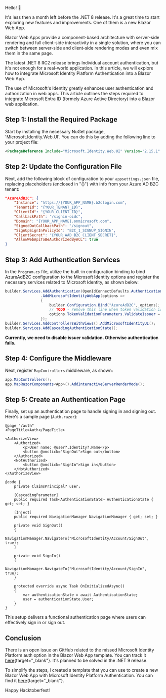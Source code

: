 Hello! 👋

It's less then a month left before the .NET 8 release. It's a great time to start exploring new features and improvements. One of them is a new Blazor Web App.

Blazor Web Apps provide a component-based architecture with server-side rendering and full client-side interactivity in a single solution, where you can switch between server-side and client-side rendering modes and even mix them in the same page.

The latest .NET 8 RC2 release brings Individual account authentication, but it's not enough for a real-world application. In this article, we will explore how to integrate Microsoft Identity Platform Authentication into a Blazor Web App.

The use of Microsoft's Identity greatly enhances user authentication and authorization in web apps. This article outlines the steps required to integrate Microsoft Entra ID (formely Azure Active Directory) into a Blazor web application.

## Step 1: Install the Required Package

Start by installing the necessary NuGet package, 'Microsoft.Identity.Web.UI'. You can do this by adding the following line to your project file:

```xml
<PackageReference Include="Microsoft.Identity.Web.UI" Version="2.15.1" />
```

## Step 2: Update the Configuration File

Next, add the following block of configuration to your `appsettings.json` file, replacing placeholders (enclosed in "{}") with info from your Azure AD B2C tenant:

```json
"AzureAdB2C": {
    "Instance": "https://{YOUR_APP_NAME}.b2clogin.com",
    "TenantId": "{YOUR_TENANT_ID}",
    "ClientId": "{YOUR_CLIENT_ID}",
    "CallbackPath": "/signin-oidc",
    "Domain": "{YOUR_APP_NAME}.onmicrosoft.com",
    "SignedOutCallbackPath": "/signout",
    "SignUpSignInPolicyId": "B2C_1_SIGNUP_SIGNIN",
    "ClientSecret": "{YOUR_AAD_B2C_CLIENT_SECRET}",
    "AllowWebApiToBeAuthorizedByACL": true
}
```

## Step 3: Add Authentication Services 

In the `Program.cs` file, utilize the built-in configuration binding to bind AzureAdB2C configuration to the Microsoft Identity options and register the necessary services related to Microsoft Identity, as shown below:

```csharp
builder.Services.AddAuthentication(OpenIdConnectDefaults.AuthenticationScheme)
				.AddMicrosoftIdentityWebApp(options =>
				{
					builder.Configuration.Bind("AzureAdB2C", options);
					// TODO - remove this line when token validation issue is fixed.
					options.TokenValidationParameters.ValidateIssuer = false;
				});
builder.Services.AddControllersWithViews().AddMicrosoftIdentityUI();
builder.Services.AddCascadingAuthenticationState();
```

**Currently, we need to disable issuer validation. Otherwise authentication fails.**

## Step 4: Configure the Middleware

Next, register `MapControllers` middleware, as shown:

```csharp
app.MapControllers();
app.MapRazorComponents<App>().AddInteractiveServerRenderMode();
```

## Step 5: Create an Authentication Page

Finally, set up an authentication page to handle signing in and signing out. Here's a sample page (`Auth.razor`):

```razor
@page "/auth"
<PageTitle>Auth</PageTitle>

<AuthorizeView>
	<Authorized>
		<p>User name: @user?.Identity?.Name</p>
		<button @onclick="SignOut">Sign out</button>
	</Authorized>
	<NotAuthorized>
		<button @onclick="SignIn">Sign in</button>
	</NotAuthorized>
</AuthorizeView>

@code {
    private ClaimsPrincipal? user;

    [CascadingParameter]
    public required Task<AuthenticationState> AuthenticationState { get; set; }

    [Inject]
    public required NavigationManager NavigationManager { get; set; }

    private void SignOut()
    {
        NavigationManager.NavigateTo("MicrosoftIdentity/Account/SignOut", true);
    }

    private void SignIn()
    {
        NavigationManager.NavigateTo("MicrosoftIdentity/Account/SignIn", true);
    }

    protected override async Task OnInitializedAsync()
    {
        var authenticationState = await AuthenticationState;
        user = authenticationState.User;
    }
}
```

This setup delivers a functional authentication page where users can effectively sign in or sign out.

## Conclusion

There is an open issue on GitHub related to the missed Microsoft Identity Platform auth option in the Blazor Web App template. You can track it [here](https://github.com/dotnet/aspnetcore/issues/51202){target="_blank"}. It's planned to be solved in the .NET 9 release.

To simplify the steps, I created a template that you can use to create a new Blazor Web App with Microsoft Identity Platform Authentication. You can find it [here](https://github.com/VladislavAntonyuk/.NET-Templates?tab=readme-ov-file#blazor-webapp-microsoft-identity-platform){target="_blank"}.

Happy Hacktoberfest!